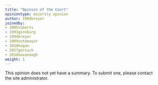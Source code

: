 ```yaml
---
title: "Opinion of the Court"
opiniontype: majority opinion
author: 1994breyer
joinedby:
- 2005roberts
- 1993ginsburg
- 1994breyer
- 2009sotomayor
- 2010kagan
- 2017gorsuch
- 2018kavanaugh
weight: 1
---
```

This opinion does not yet have a summary. To submit one, please contact the site administrator.